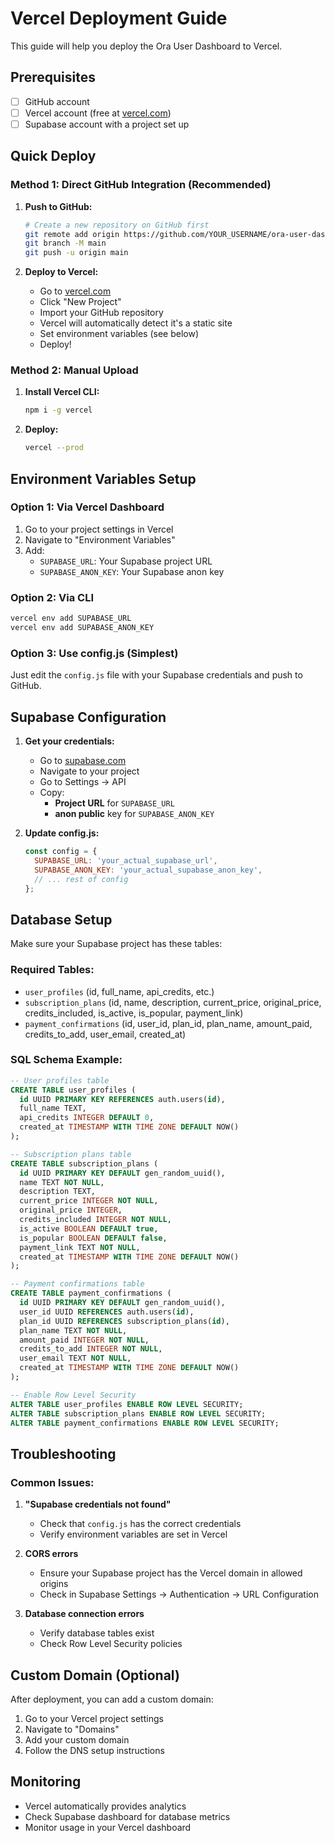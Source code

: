 # Vercel Deployment Guide

This guide will help you deploy the Ora User Dashboard to Vercel.

## Prerequisites

- [ ] GitHub account
- [ ] Vercel account (free at [vercel.com](https://vercel.com))
- [ ] Supabase account with a project set up

## Quick Deploy

### Method 1: Direct GitHub Integration (Recommended)

1. **Push to GitHub:**
   ```bash
   # Create a new repository on GitHub first
   git remote add origin https://github.com/YOUR_USERNAME/ora-user-dashboard.git
   git branch -M main
   git push -u origin main
   ```

2. **Deploy to Vercel:**
   - Go to [vercel.com](https://vercel.com)
   - Click "New Project"
   - Import your GitHub repository
   - Vercel will automatically detect it's a static site
   - Set environment variables (see below)
   - Deploy!

### Method 2: Manual Upload

1. **Install Vercel CLI:**
   ```bash
   npm i -g vercel
   ```

2. **Deploy:**
   ```bash
   vercel --prod
   ```

## Environment Variables Setup

### Option 1: Via Vercel Dashboard
1. Go to your project settings in Vercel
2. Navigate to "Environment Variables"
3. Add:
   - `SUPABASE_URL`: Your Supabase project URL
   - `SUPABASE_ANON_KEY`: Your Supabase anon key

### Option 2: Via CLI
```bash
vercel env add SUPABASE_URL
vercel env add SUPABASE_ANON_KEY
```

### Option 3: Use config.js (Simplest)
Just edit the `config.js` file with your Supabase credentials and push to GitHub.

## Supabase Configuration

1. **Get your credentials:**
   - Go to [supabase.com](https://supabase.com)
   - Navigate to your project
   - Go to Settings → API
   - Copy:
     - **Project URL** for `SUPABASE_URL`
     - **anon public** key for `SUPABASE_ANON_KEY`

2. **Update config.js:**
   ```javascript
   const config = {
     SUPABASE_URL: 'your_actual_supabase_url',
     SUPABASE_ANON_KEY: 'your_actual_supabase_anon_key',
     // ... rest of config
   };
   ```

## Database Setup

Make sure your Supabase project has these tables:

### Required Tables:
- `user_profiles` (id, full_name, api_credits, etc.)
- `subscription_plans` (id, name, description, current_price, original_price, credits_included, is_active, is_popular, payment_link)
- `payment_confirmations` (id, user_id, plan_id, plan_name, amount_paid, credits_to_add, user_email, created_at)

### SQL Schema Example:
```sql
-- User profiles table
CREATE TABLE user_profiles (
  id UUID PRIMARY KEY REFERENCES auth.users(id),
  full_name TEXT,
  api_credits INTEGER DEFAULT 0,
  created_at TIMESTAMP WITH TIME ZONE DEFAULT NOW()
);

-- Subscription plans table
CREATE TABLE subscription_plans (
  id UUID PRIMARY KEY DEFAULT gen_random_uuid(),
  name TEXT NOT NULL,
  description TEXT,
  current_price INTEGER NOT NULL,
  original_price INTEGER,
  credits_included INTEGER NOT NULL,
  is_active BOOLEAN DEFAULT true,
  is_popular BOOLEAN DEFAULT false,
  payment_link TEXT NOT NULL,
  created_at TIMESTAMP WITH TIME ZONE DEFAULT NOW()
);

-- Payment confirmations table
CREATE TABLE payment_confirmations (
  id UUID PRIMARY KEY DEFAULT gen_random_uuid(),
  user_id UUID REFERENCES auth.users(id),
  plan_id UUID REFERENCES subscription_plans(id),
  plan_name TEXT NOT NULL,
  amount_paid INTEGER NOT NULL,
  credits_to_add INTEGER NOT NULL,
  user_email TEXT NOT NULL,
  created_at TIMESTAMP WITH TIME ZONE DEFAULT NOW()
);

-- Enable Row Level Security
ALTER TABLE user_profiles ENABLE ROW LEVEL SECURITY;
ALTER TABLE subscription_plans ENABLE ROW LEVEL SECURITY;
ALTER TABLE payment_confirmations ENABLE ROW LEVEL SECURITY;
```

## Troubleshooting

### Common Issues:

1. **"Supabase credentials not found"**
   - Check that `config.js` has the correct credentials
   - Verify environment variables are set in Vercel

2. **CORS errors**
   - Ensure your Supabase project has the Vercel domain in allowed origins
   - Check in Supabase Settings → Authentication → URL Configuration

3. **Database connection errors**
   - Verify database tables exist
   - Check Row Level Security policies

## Custom Domain (Optional)

After deployment, you can add a custom domain:
1. Go to your Vercel project settings
2. Navigate to "Domains"
3. Add your custom domain
4. Follow the DNS setup instructions

## Monitoring

- Vercel automatically provides analytics
- Check Supabase dashboard for database metrics
- Monitor usage in your Vercel dashboard